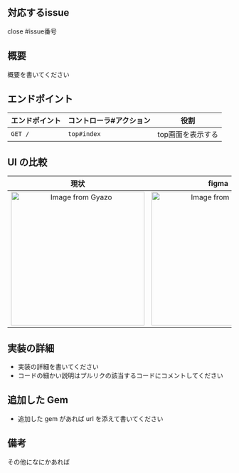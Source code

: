 対応するissue
---
close #issue番号

概要
---

概要を書いてください

エンドポイント
---

| エンドポイント | コントローラ#アクション | 役割 |
| --- | ---  | --- |
| `GET /`| `top#index` | top画面を表示する |


UI の比較
----

| 現状 | figma | 
|:------:|:------:|
| <a href="https://gyazo.com/c084531552181656b94f8624a41b4e2b"><img src="https://i.gyazo.com/c084531552181656b94f8624a41b4e2b.png" alt="Image from Gyazo" width="300"/></a> | <a href="https://gyazo.com/4d332552953d67a270ecb8347ca52456"><img src="https://i.gyazo.com/4d332552953d67a270ecb8347ca52456.png" alt="Image from Gyazo" width="300"/></a> | 



実装の詳細
----

- 実装の詳細を書いてください
- コードの細かい説明はプルリクの該当するコードにコメントしてください

追加した Gem
---

- 追加した gem があれば url を添えて書いてください

備考
---

その他になにかあれば